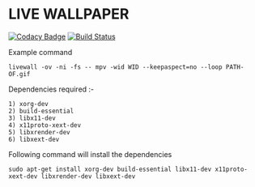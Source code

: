 # LIVE WALLPAPER 

[![Codacy Badge](https://api.codacy.com/project/badge/Grade/b67f6c059f214292ba2606560b8e1735)](https://app.codacy.com/app/xeon-zolt/livewall?utm_source=github.com&utm_medium=referral&utm_content=yogdaan/livewall&utm_campaign=badger)
[![Build Status](https://travis-ci.org/yogdaan/livewall.svg?branch=master)](https://travis-ci.org/yogdaan/livewall)

Example command

```
livewall -ov -ni -fs -- mpv -wid WID --keepaspect=no --loop PATH-OF.gif 

```
Dependencies required :-

```
1) xorg-dev
2) build-essential
3) libx11-dev
4) x11proto-xext-dev
5) libxrender-dev
6) libxext-dev 

```

Following command will install the dependencies 

```
sudo apt-get install xorg-dev build-essential libx11-dev x11proto-xext-dev libxrender-dev libxext-dev

```

